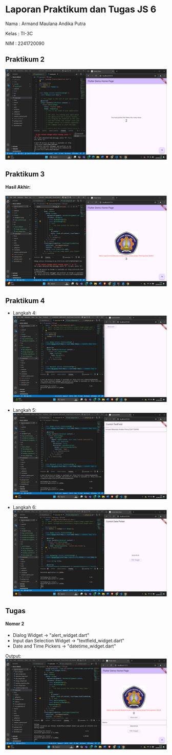 # Laporan Praktikum dan Tugas JS 6

Nama    : Armand Maulana Andika Putra

Kelas   : TI-3C

NIM     : 2241720090


## Praktikum 2
![Screenshot hello_world](images/langkah11.png)


## Praktikum 3
#### Hasil Akhir:
![Screenshot hello_world](images/praktikum3-langkah2.png)


## Praktikum 4
- Langkah 4:
![Screenshot hello_world](images/praktikum4-langkah4.png)

- Langkah 5:
![Screenshot hello_world](images/praktikum4-langkah5.png)

- Langkah 6:
![Screenshot hello_world](images/praktikum4-langkah6.png)

## Tugas
#### Nomor 2
- Dialog Widget -> "alert_widget.dart"
- Input dan Selection Widget -> "textfield_widget.dart"
- Date and Time Pickers -> "datetime_widget.dart"

Output:
![Screenshot hello_world](images/Tugas.png)




